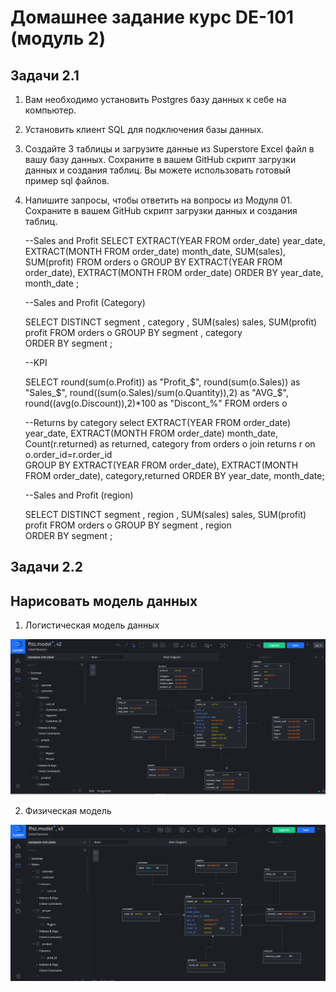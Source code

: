 # Домашнее задание курс DE-101 (модуль 2)

## Задачи 2.1
1. Вам необходимо установить Postgres базу данных к себе на компьютер. 
2. Установить клиент SQL для подключения базы данных.
3. Создайте 3 таблицы и загрузите данные из Superstore Excel файл в вашу базу данных. Сохраните в вашем GitHub скрипт загрузки данных и создания таблиц. Вы можете использовать готовый пример sql файлов.
4. Напишите запросы, чтобы ответить на вопросы из Модуля 01. Сохраните в вашем GitHub скрипт загрузки данных и создания таблиц.



    --Sales and Profit 
SELECT
	EXTRACT(YEAR FROM order_date) year_date,
	EXTRACT(MONTH FROM order_date) month_date,
	SUM(sales),
	SUM(profit)
FROM orders o 
GROUP BY EXTRACT(YEAR FROM order_date), EXTRACT(MONTH FROM order_date)
ORDER BY year_date, month_date ;


    --Sales and Profit (Category)

    SELECT DISTINCT 
	segment ,
	category ,
	SUM(sales) sales,
	SUM(profit) profit
FROM orders o
GROUP BY segment , category  
ORDER BY segment ; 


    --KPI

    SELECT round(sum(o.Profit)) as "Profit_$",
   round(sum(o.Sales)) as "Sales_$",
   round((sum(o.Sales)/sum(o.Quantity)),2) as "AVG_$",
   round((avg(o.Discount)),2)*100 as "Discont_%"
FROM orders o

    --Returns by category
select EXTRACT(YEAR FROM order_date) year_date,
	EXTRACT(MONTH FROM order_date) month_date,
     Count(r.returned) as returned,
     category
from orders o join returns r on o.order_id=r.order_id  
GROUP BY EXTRACT(YEAR FROM order_date), EXTRACT(MONTH FROM order_date), category,returned
ORDER BY year_date, month_date;

    --Sales and Profit (region)

    SELECT DISTINCT 
	segment ,
	region  ,
	SUM(sales) sales,
	SUM(profit) profit
FROM orders o
GROUP BY segment , region  
ORDER BY segment ; 

## Задачи 2.2


## Нарисовать модель данных
1. Логистическая модель данных


![alt text](https://github.com/ennsyuliya/DE-101/blob/hw/module%2002/Логическая%20модель.png?raw=true)

2. Физическая модель

![alt text](https://github.com/ennsyuliya/DE-101/blob/hw/module%2002/Физическая%20модель.png?raw=true)
    




